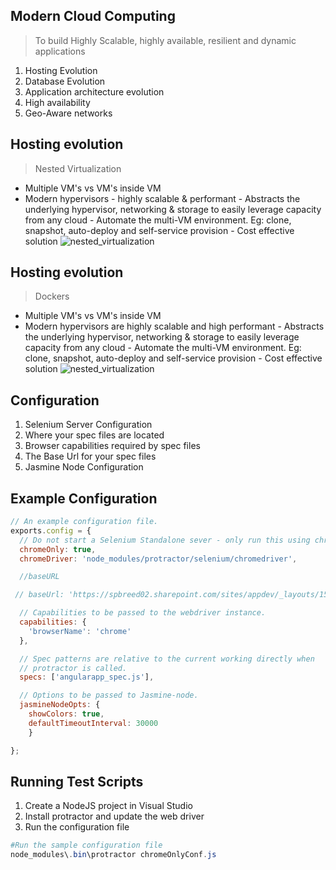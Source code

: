 Modern Cloud Computing
----------------------

>  To build Highly Scalable, highly available, resilient and dynamic applications

1. Hosting Evolution
2. Database Evolution
3. Application architecture evolution
4. High availability
5. Geo-Aware networks



Hosting evolution
-----------------

  > Nested Virtualization

   - Multiple VM's vs VM's inside VM
   - Modern hypervisors - highly scalable & performant
    - Abstracts the underlying hypervisor, networking & storage to easily leverage capacity from any cloud
    - Automate the multi-VM environment. Eg: clone, snapshot, auto-deploy and self-service provision
    - Cost effective solution
    ![nested_virtualization](../images/cloud/nested_virtualization.png)
  



Hosting evolution
-----------------

  > Dockers
   - Multiple VM's vs VM's inside VM
   - Modern hypervisors are highly scalable and high performant
    - Abstracts the underlying hypervisor, networking & storage to easily leverage capacity from any cloud
    - Automate the multi-VM environment. Eg: clone, snapshot, auto-deploy and self-service provision
    - Cost effective solution
  ![nested_virtualization](../images/cloud/nested_virtualization.png)
  



Configuration
-------------

1. Selenium Server Configuration
2. Where your spec files are located
3. Browser capabilities required by spec files
4. The Base Url for your spec files
5. Jasmine Node Configuration



Example Configuration
---------------------

````javascript
// An example configuration file.
exports.config = {
  // Do not start a Selenium Standalone sever - only run this using chrome.
  chromeOnly: true,
  chromeDriver: 'node_modules/protractor/selenium/chromedriver',

  //baseURL

 // baseUrl: 'https://spbreed02.sharepoint.com/sites/appdev/_layouts/15/appredirect.aspx?instance_id={7000E10A-58A6-4668-AEDC-0B1FD6091280}',

  // Capabilities to be passed to the webdriver instance.
  capabilities: {
    'browserName': 'chrome'
  },

  // Spec patterns are relative to the current working directly when
  // protractor is called.
  specs: ['angularapp_spec.js'],

  // Options to be passed to Jasmine-node.
  jasmineNodeOpts: {
    showColors: true,
    defaultTimeoutInterval: 30000
    }

};
````



Running Test Scripts
--------------------

1. Create a NodeJS project in Visual Studio
2. Install protractor and update the web driver
3. Run the configuration file

````powershell 
#Run the sample configuration file 
node_modules\.bin\protractor chromeOnlyConf.js
````